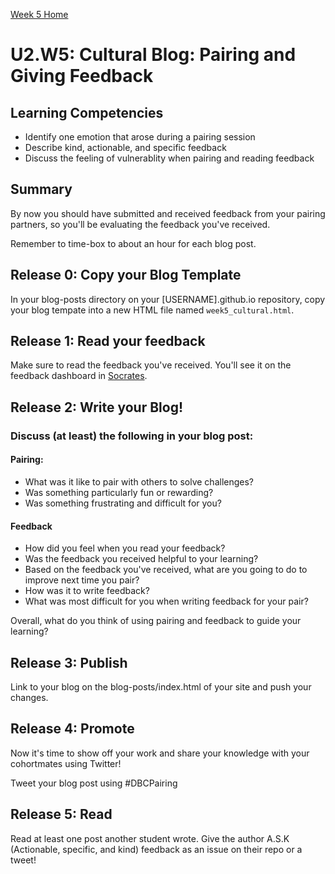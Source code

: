 [Week 5 Home](../)

# U2.W5: Cultural Blog: Pairing and Giving Feedback

## Learning Competencies
- Identify one emotion that arose during a pairing session
- Describe kind, actionable, and specific feedback
- Discuss the feeling of vulnerablity when pairing and reading feedback

## Summary
By now you should have submitted and received feedback from your pairing partners, so you'll be evaluating the feedback you've received.

Remember to time-box to about an hour for each blog post.

## Release 0: Copy your Blog Template
In your blog-posts directory on your [USERNAME].github.io repository, copy your blog tempate into a new HTML file named `week5_cultural.html`.

## Release 1: Read your feedback
Make sure to read the feedback you've received. You'll see it on the feedback dashboard in [Socrates](https://socrates.devbootcamp.com/feedback).

## Release 2: Write your Blog!

### Discuss (at least) the following in your blog post:
#### Pairing:
- What was it like to pair with others to solve challenges?
- Was something particularly fun or rewarding?
- Was something frustrating and difficult for you?

#### Feedback
- How did you feel when you read your feedback?
- Was the feedback you received helpful to your learning?
- Based on the feedback you've received, what are you going to
do to improve next time you pair?
- How was it to write feedback?
- What was most difficult for you when writing feedback for your pair?

Overall, what do you think of using pairing and feedback to guide your learning?

## Release 3: Publish
Link to your blog on the blog-posts/index.html of your site and push your changes.

## Release 4: Promote
Now it's time to show off your work and share your knowledge with your cohortmates using Twitter!

Tweet your blog post using #DBCPairing

## Release 5: Read
Read at least one post another student wrote. Give the author A.S.K (Actionable, specific, and kind) feedback as an issue on their repo or a tweet!